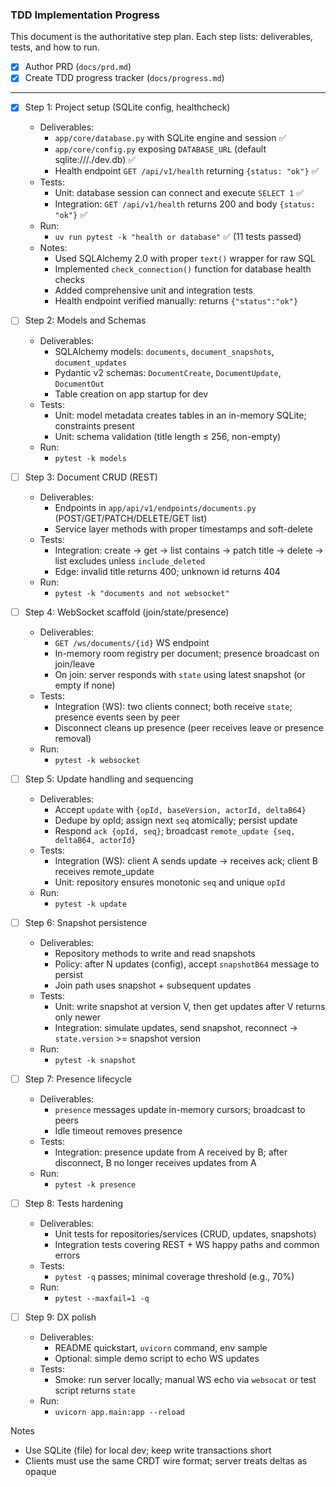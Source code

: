 ### TDD Implementation Progress

This document is the authoritative step plan. Each step lists: deliverables, tests, and how to run.

- [x] Author PRD (`docs/prd.md`)
- [x] Create TDD progress tracker (`docs/progress.md`)

---

- [x] Step 1: Project setup (SQLite config, healthcheck)
  - Deliverables:
    - `app/core/database.py` with SQLite engine and session ✅
    - `app/core/config.py` exposing `DATABASE_URL` (default sqlite:///./dev.db) ✅
    - Health endpoint `GET /api/v1/health` returning `{status: "ok"}` ✅
  - Tests:
    - Unit: database session can connect and execute `SELECT 1` ✅
    - Integration: `GET /api/v1/health` returns 200 and body `{status: "ok"}` ✅
  - Run:
    - `uv run pytest -k "health or database"` ✅ (11 tests passed)
  - Notes:
    - Used SQLAlchemy 2.0 with proper `text()` wrapper for raw SQL
    - Implemented `check_connection()` function for database health checks
    - Added comprehensive unit and integration tests
    - Health endpoint verified manually: returns `{"status":"ok"}`

- [ ] Step 2: Models and Schemas
  - Deliverables:
    - SQLAlchemy models: `documents`, `document_snapshots`, `document_updates`
    - Pydantic v2 schemas: `DocumentCreate`, `DocumentUpdate`, `DocumentOut`
    - Table creation on app startup for dev
  - Tests:
    - Unit: model metadata creates tables in an in-memory SQLite; constraints present
    - Unit: schema validation (title length ≤ 256, non-empty)
  - Run:
    - `pytest -k models`

- [ ] Step 3: Document CRUD (REST)
  - Deliverables:
    - Endpoints in `app/api/v1/endpoints/documents.py` (POST/GET/PATCH/DELETE/GET list)
    - Service layer methods with proper timestamps and soft-delete
  - Tests:
    - Integration: create -> get -> list contains -> patch title -> delete -> list excludes unless `include_deleted`
    - Edge: invalid title returns 400; unknown id returns 404
  - Run:
    - `pytest -k "documents and not websocket"`

- [ ] Step 4: WebSocket scaffold (join/state/presence)
  - Deliverables:
    - `GET /ws/documents/{id}` WS endpoint
    - In-memory room registry per document; presence broadcast on join/leave
    - On join: server responds with `state` using latest snapshot (or empty if none)
  - Tests:
    - Integration (WS): two clients connect; both receive `state`; presence events seen by peer
    - Disconnect cleans up presence (peer receives leave or presence removal)
  - Run:
    - `pytest -k websocket`

- [ ] Step 5: Update handling and sequencing
  - Deliverables:
    - Accept `update` with `{opId, baseVersion, actorId, deltaB64}`
    - Dedupe by opId; assign next `seq` atomically; persist update
    - Respond `ack {opId, seq}`; broadcast `remote_update {seq, deltaB64, actorId}`
  - Tests:
    - Integration (WS): client A sends update -> receives ack; client B receives remote_update
    - Unit: repository ensures monotonic `seq` and unique `opId`
  - Run:
    - `pytest -k update`

- [ ] Step 6: Snapshot persistence
  - Deliverables:
    - Repository methods to write and read snapshots
    - Policy: after N updates (config), accept `snapshotB64` message to persist
    - Join path uses snapshot + subsequent updates
  - Tests:
    - Unit: write snapshot at version V, then get updates after V returns only newer
    - Integration: simulate updates, send snapshot, reconnect -> `state.version` >= snapshot version
  - Run:
    - `pytest -k snapshot`

- [ ] Step 7: Presence lifecycle
  - Deliverables:
    - `presence` messages update in-memory cursors; broadcast to peers
    - Idle timeout removes presence
  - Tests:
    - Integration: presence update from A received by B; after disconnect, B no longer receives updates from A
  - Run:
    - `pytest -k presence`

- [ ] Step 8: Tests hardening
  - Deliverables:
    - Unit tests for repositories/services (CRUD, updates, snapshots)
    - Integration tests covering REST + WS happy paths and common errors
  - Tests:
    - `pytest -q` passes; minimal coverage threshold (e.g., 70%)
  - Run:
    - `pytest --maxfail=1 -q`

- [ ] Step 9: DX polish
  - Deliverables:
    - README quickstart, `uvicorn` command, env sample
    - Optional: simple demo script to echo WS updates
  - Tests:
    - Smoke: run server locally; manual WS echo via `websocat` or test script returns `state`
  - Run:
    - `uvicorn app.main:app --reload`

Notes
- Use SQLite (file) for local dev; keep write transactions short
- Clients must use the same CRDT wire format; server treats deltas as opaque



